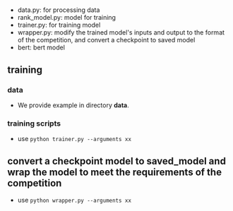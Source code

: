#  
- data.py: for processing data
- rank_model.py: model for training
- trainer.py: for training model 
- wrapper.py: modify the trained model's inputs and output to the format of the competition, and convert a checkpoint to saved model  
- bert: bert model

## training
### data
   - We provide example in directory **data**.
### training scripts
   - use `python trainer.py --arguments xx`

## convert a checkpoint model to saved_model and wrap the model to meet the requirements of the competition
   - use `python wrapper.py --arguments xx`
